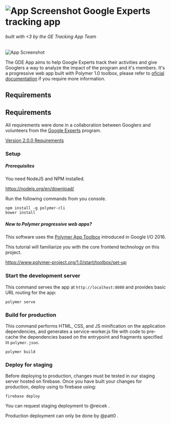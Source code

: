 ![App Screenshot](http://s32.postimg.org/x11aap2px/rsz_experts_at_io_compressed.jpg)
Google Experts tracking app
===========================
###### built with <3 by the GE Tracking App Team
![App Screenshot](http://s32.postimg.org/4y3nsfx91/preview.jpg)

The GDE App aims to help Google Experts track their activities and give Googlers a way to analyze the impact of the program and it's members. It's a progressive web app built with Polymer 1.0 toolbox, please refer to [oficial documentation](https://www.polymer-project.org/1.0/docs/) if you require more information.

## Requirements


## Requirements

All requirements were done in a collaboration between Googlers and volunteers from the [Google Experts](https://developers.google.com/experts/) program.

[Version 2.0.0 Requirements](https://docs.google.com/document/d/1bZIIR9yUOMI8dZzmPRyIGVPUO9Ov85Xq31FWbpRHnHQ/edit)

### Setup

##### Prerequisites

You need NodeJS and NPM installed.

https://nodejs.org/en/download/

Run the following commands from you console.

    npm install -g polymer-cli
    bower install

##### New to Polymer progressive web apps?

This software uses the [Polymer App Toolbox](https://www.polymer-project.org/1.0/toolbox/) introduced in Google I/O 2016.

This tutorial  will familiarize you with the core frontend technology on this project.

https://www.polymer-project.org/1.0/start/toolbox/set-up

### Start the development server

This command serves the app at `http://localhost:8080` and provides basic URL
routing for the app:

    polymer serve

### Build for production

This command performs HTML, CSS, and JS minification on the application dependencies, and generates a service-worker.js file with code to pre-cache the dependencies based on the entrypoint and fragments specified in `polymer.json`.

    polymer build

### Deploy for staging

Before deploying to production, changes must be tested in our staging server hosted on firebase. Once you have built your changes for production, deploy using to firebase using:

    firebase deploy
    
You can request staging deployment to @reicek .

Production deployment can only be done by @patt0 .
